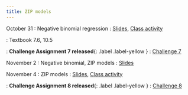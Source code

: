 ```yaml
---
title: ZIP models
---
```


October 31
: Negative binomial regression
  : [Slides](https://sta712-f22.github.io/slides/lecture_27.pdf), [Class activity](https://sta712-f22.github.io/class_activities/ca_lecture_27.html)
  
: Textbook 7.6, 10.5

: **Challenge Assignment 7 released**{: .label .label-yellow }
  : [Challenge 7](https://sta712-f22.github.io/homework/challenge_7.pdf)
  
November 2
: Negative binomial, ZIP models
  : [Slides](https://sta712-f22.github.io/slides/lecture_28.pdf)

November 4
: ZIP models
  : [Slides](https://sta712-f22.github.io/slides/lecture_29.pdf), [Class activity](https://sta712-f22.github.io/class_activities/ca_lecture_29.html)
  
: **Challenge Assignment 8 released**{: .label .label-yellow }
  : [Challenge 8](https://sta712-f22.github.io/homework/challenge_8.pdf)
